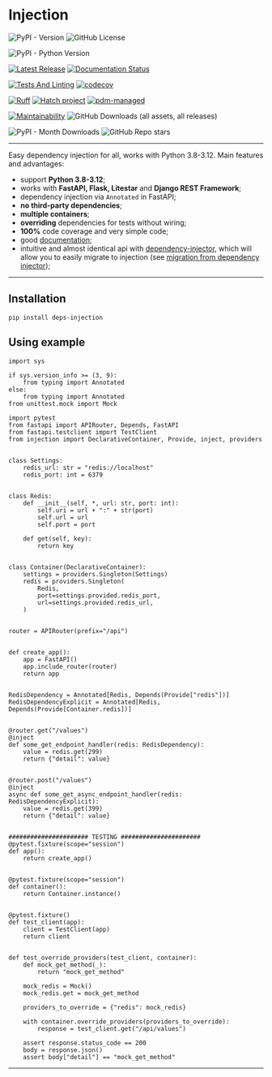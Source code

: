 # Injection

![PyPI - Version](https://img.shields.io/pypi/v/deps-injection?label=pypi%20version)
![GitHub License](https://img.shields.io/github/license/nightblure/injection?color=012111012)

![PyPI - Python Version](https://img.shields.io/pypi/pyversions/deps-injection)

[![Latest Release](https://github.com/nightblure/injection/actions/workflows/publish.yml/badge.svg)](https://github.com/nightblure/injection/actions/workflows/publish.yml)
[![Documentation Status](https://readthedocs.org/projects/injection/badge/?version=latest)](https://injection.readthedocs.io/en/latest/?badge=latest)

[![Tests And Linting](https://github.com/nightblure/injection/actions/workflows/ci.yml/badge.svg)](https://github.com/nightblure/injection/actions/workflows/ci.yml)
[![codecov](https://codecov.io/gh/nightblure/injection/graph/badge.svg?token=2ZTFBlJqTb)](https://codecov.io/gh/nightblure/injection)

[![Ruff](https://img.shields.io/endpoint?url=https://raw.githubusercontent.com/astral-sh/ruff/main/assets/badge/v2.json)](https://github.com/astral-sh/ruff)
[![Hatch project](https://img.shields.io/badge/%F0%9F%A5%9A-Hatch-4051b5.svg)](https://github.com/pypa/hatch)
[![pdm-managed](https://img.shields.io/endpoint?url=https%3A%2F%2Fcdn.jsdelivr.net%2Fgh%2Fpdm-project%2F.github%2Fbadge.json)](https://pdm-project.org)

[![Maintainability](https://api.codeclimate.com/v1/badges/1da49eb0b28eacae4624/maintainability)](https://codeclimate.com/github/nightblure/injection/maintainability)
![GitHub Downloads (all assets, all releases)](https://img.shields.io/github/downloads/nightblure/injection/total?color=102255102&label=Total%20downloads)

![PyPI - Month Downloads](https://img.shields.io/pypi/dm/deps-injection?color=102255102&label=Month%20downloads)
![GitHub Repo stars](https://img.shields.io/github/stars/nightblure/injection)

---

Easy dependency injection for all, works with Python 3.8-3.12. Main features and advantages:
* support **Python 3.8-3.12**;
* works with **FastAPI, Flask, Litestar** and **Django REST Framework**;
* dependency injection via `Annotated` in FastAPI;
* **no third-party dependencies**;
* **multiple containers**;
* **overriding** dependencies for tests without wiring;
* **100%** code coverage and very simple code;
* good [documentation](https://injection.readthedocs.io/latest/);
* intuitive and almost identical api with [dependency-injector](https://github.com/ets-labs/python-dependency-injector),
which will allow you to easily migrate to injection
(see [migration from dependency injector](https://injection.readthedocs.io/latest/introduction/migration-from-dependency-injector.html));

---

## Installation
```shell
pip install deps-injection
```

## Using example

```python3
import sys

if sys.version_info >= (3, 9):
    from typing import Annotated
else:
    from typing import Annotated
from unittest.mock import Mock

import pytest
from fastapi import APIRouter, Depends, FastAPI
from fastapi.testclient import TestClient
from injection import DeclarativeContainer, Provide, inject, providers


class Settings:
    redis_url: str = "redis://localhost"
    redis_port: int = 6379


class Redis:
    def __init__(self, *, url: str, port: int):
        self.uri = url + ":" + str(port)
        self.url = url
        self.port = port

    def get(self, key):
        return key


class Container(DeclarativeContainer):
    settings = providers.Singleton(Settings)
    redis = providers.Singleton(
        Redis,
        port=settings.provided.redis_port,
        url=settings.provided.redis_url,
    )


router = APIRouter(prefix="/api")


def create_app():
    app = FastAPI()
    app.include_router(router)
    return app


RedisDependency = Annotated[Redis, Depends(Provide["redis"])]
RedisDependencyExplicit = Annotated[Redis, Depends(Provide[Container.redis])]


@router.get("/values")
@inject
def some_get_endpoint_handler(redis: RedisDependency):
    value = redis.get(299)
    return {"detail": value}


@router.post("/values")
@inject
async def some_get_async_endpoint_handler(redis: RedisDependencyExplicit):
    value = redis.get(399)
    return {"detail": value}


###################### TESTING ######################
@pytest.fixture(scope="session")
def app():
    return create_app()


@pytest.fixture(scope="session")
def container():
    return Container.instance()


@pytest.fixture()
def test_client(app):
    client = TestClient(app)
    return client


def test_override_providers(test_client, container):
    def mock_get_method(_):
        return "mock_get_method"

    mock_redis = Mock()
    mock_redis.get = mock_get_method

    providers_to_override = {"redis": mock_redis}

    with container.override_providers(providers_to_override):
        response = test_client.get("/api/values")

    assert response.status_code == 200
    body = response.json()
    assert body["detail"] == "mock_get_method"

```

---
